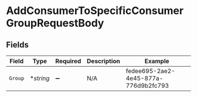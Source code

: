 # AddConsumerToSpecificConsumerGroupRequestBody


## Fields

| Field                                | Type                                 | Required                             | Description                          | Example                              |
| ------------------------------------ | ------------------------------------ | ------------------------------------ | ------------------------------------ | ------------------------------------ |
| `Group`                              | **string*                            | :heavy_minus_sign:                   | N/A                                  | fedee695-2ae2-4e45-877a-776d9b2fc793 |